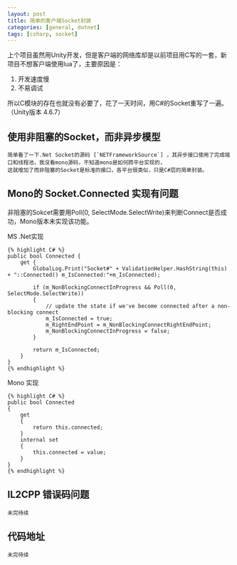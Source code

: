 ```yaml
---
layout: post
title: 简单的客户端Socket封装
categories: [general, dotnet]
tags: [csharp, socket]
---
```


上个项目虽然用Unity开发，但是客户端的网络库却是以前项目用C写的一套，新项目不想客户端使用lua了，主要原因是：

1. 开发速度慢
1. 不易调试

所以C模块的存在也就没有必要了，花了一天时间，用C#的Socket重写了一遍。（Unity版本 4.6.7）

## 使用非阻塞的Socket，而非异步模型 ##

	简单看了一下.Net Socket的源码 [`NETFrameworkSource`] ，其异步接口使用了完成端口和线程池，我没看mono源码，不知道mono是如何跨平台实现的，
	这就增加了而非阻塞的Socket是标准的接口，各平台很类似，只是C#层的简单封装。


## Mono的 Socket.Connected 实现有问题 ##
非阻塞的Sokcet需要用Poll(0, SelectMode.SelectWrite)来判断Connect是否成功，Mono版本未实现该功能。

MS .Net实现

    {% highlight C# %}
    public bool Connected {
        get {
            GlobalLog.Print("Socket#" + ValidationHelper.HashString(this) + "::Connected() m_IsConnected:"+m_IsConnected);

            if (m_NonBlockingConnectInProgress && Poll(0, SelectMode.SelectWrite))
            {
                // update the state if we've become connected after a non-blocking connect
                m_IsConnected = true;
                m_RightEndPoint = m_NonBlockingConnectRightEndPoint;
                m_NonBlockingConnectInProgress = false;
            }

            return m_IsConnected;
        }
    }
    {% endhighlight %}

Mono 实现

    {% highlight C# %}
	public bool Connected
	{
		get
		{
			return this.connected;
		}
		internal set
		{
			this.connected = value;
		}
	}
    {% endhighlight %}	

## IL2CPP 错误码问题 ##
	未完待续

## 代码地址 ##
    未完待续


[`NETFrameworkSource`]: http://referencesource.microsoft.com

